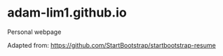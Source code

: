 # adam-lim1.github.io
Personal webpage

Adapted from: https://github.com/StartBootstrap/startbootstrap-resume
